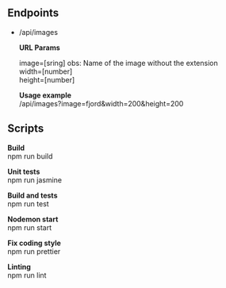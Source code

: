 ## Endpoints ##
- /api/images  

    **URL Params**

    image=[sring]  obs: Name of the image without the extension  
    width=[number]  
    height=[number]

    **Usage example**  
    /api/images?image=fjord&width=200&height=200

## Scripts ##

**Build**  
npm run build

**Unit tests**  
npm run jasmine

**Build and tests**  
npm run test

**Nodemon start**  
npm run start

**Fix coding style**  
npm run prettier

**Linting**  
npm run lint
